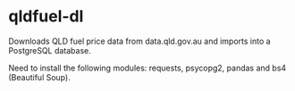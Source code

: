 # qldfuel-dl
Downloads QLD fuel price data from data.qld.gov.au and imports into a PostgreSQL database.

Need to install the following modules: requests, psycopg2, pandas and bs4 (Beautiful Soup).
